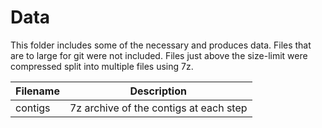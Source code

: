 # Data
This folder includes some of the necessary and produces data. Files that are to large for git were not included.
Files just above the size-limit were compressed split into multiple files using 7z.

| Filename | Description |
| -------- | ----------  |
| contigs  | 7z archive of the contigs at each step |

